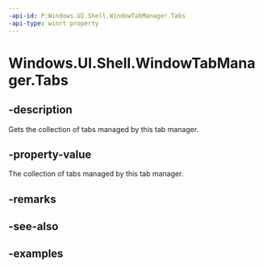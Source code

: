 ```yaml
---
-api-id: P:Windows.UI.Shell.WindowTabManager.Tabs
-api-type: winrt property
---
```


# Windows.UI.Shell.WindowTabManager.Tabs

<!--
public Windows.UI.Shell.WindowTabCollection Tabs { get; }
-->

## -description

Gets the collection of tabs managed by this tab manager.

## -property-value

The collection of tabs managed by this tab manager.

## -remarks

## -see-also

## -examples
